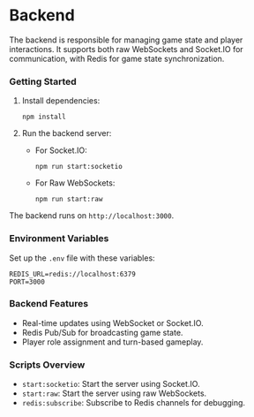 # Backend

The backend is responsible for managing game state and player interactions. It supports both raw WebSockets and Socket.IO for communication, with Redis for game state synchronization.

### Getting Started

1. Install dependencies:

   ```
   npm install
   ```

2. Run the backend server:
   - For Socket.IO:
     ```
     npm run start:socketio
     ```
   - For Raw WebSockets:
     ```
     npm run start:raw
     ```

The backend runs on `http://localhost:3000`.

### Environment Variables

Set up the `.env` file with these variables:

```
REDIS_URL=redis://localhost:6379
PORT=3000
```

### Backend Features

- Real-time updates using WebSocket or Socket.IO.
- Redis Pub/Sub for broadcasting game state.
- Player role assignment and turn-based gameplay.

### Scripts Overview

- `start:socketio`: Start the server using Socket.IO.
- `start:raw`: Start the server using raw WebSockets.
- `redis:subscribe`: Subscribe to Redis channels for debugging.
